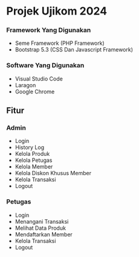 <h1>Projek Ujikom 2024</h1>
<h3>Framework Yang Digunakan</h3>
<ul>
    <li>Seme Framework (PHP Framework)</li>
    <li>Bootstrap 5.3 (CSS Dan Javascript Framework)</li>
</ul>

<h3>Software Yang Digunakan</h3>
<ul>
    <li>Visual Studio Code</li>
    <li>Laragon</li>
    <li>Google Chrome</li>
</ul>

<h2>Fitur</h2>
<h3>Admin</h3>
<ul>
    <li>Login</li>
    <li>History Log</li>
    <li>Kelola Produk</li>
    <li>Kelola Petugas</li>
    <li>Kelola Member</li>
    <li>Kelola Diskon Khusus Member</li>
    <li>Kelola Transaksi</li>
    <li>Logout</li>
</ul>
<h3>Petugas</h3>
<ul>
    <li>Login</li>
    <li>Menangani Transaksi</li>
    <li>Melihat Data Produk</li>
    <li>Mendaftarkan Member</li>
    <li>Kelola Transaksi</li>
    <li>Logout</li>
</ul>
